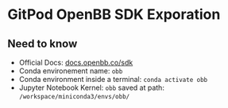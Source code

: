# GitPod OpenBB SDK Exporation

## Need to know

- Official Docs: [docs.openbb.co/sdk](https://docs.openbb.co/sdk/)
- Conda environement name: `obb` 
- Conda environment inside a terminal: `conda activate obb`
- Jupyter Notebook Kernel: `obb` saved at path: `/workspace/miniconda3/envs/obb/`
